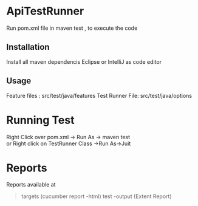 # ApiTestRunner
 Run pom.xml file in maven test , to execute the code
 
## Installation

Install all maven dependencis
Eclipse or IntelliJ as code editor



## Usage

Feature files : src/test/java/features
Test Runner File: src/test/java/options

# Running Test
Right Click over pom.xml -> Run As -> maven test   
or Right click on TestRunner Class ->Run As->Juit 

# Reports

Reports available at 
> targets (cucumber report -html)
>test -output (Extent Report)

 
